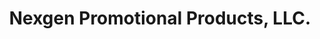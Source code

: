 ---
title: "Nexgen Promotional Products, LLC."
url: /grand-junction/nexgen-promotional-products-llc/
shop: Allgemein
---
